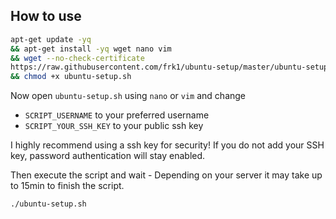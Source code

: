 ## How to use

```sh
apt-get update -yq                                                         \
&& apt-get install -yq wget nano vim                                       \
&& wget --no-check-certificate                                             \
https://raw.githubusercontent.com/frk1/ubuntu-setup/master/ubuntu-setup.sh \
&& chmod +x ubuntu-setup.sh
```

Now open `ubuntu-setup.sh` using `nano` or `vim` and change
* `SCRIPT_USERNAME` to your preferred username
* `SCRIPT_YOUR_SSH_KEY` to your public ssh key

I highly recommend using a ssh key for security! If you do not add your SSH key, password authentication will stay enabled.

Then execute the script and wait - Depending on your server it may take up to 15min to finish the script.

```sh
./ubuntu-setup.sh
```

